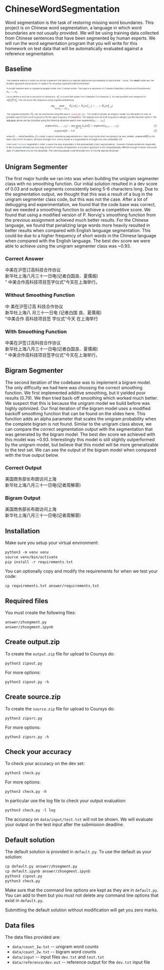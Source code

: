 # ChineseWordSegmentation
Word segmentation is the task of restoring missing word boundaries. This project is on Chinese word segmentation, a language in which word boundaries are not usually provided. We will be using training data collected from Chinese sentences that have been segmented by human experts. We will run the word segmentation program that you will write for this homework on test data that will be automatically evaluated against a reference segmentation.

## Baseline

![baseline](./images/baseline.JPG)

## Unigram Segmenter

The first major hurdle we ran into was when building the unigram segmenter class with no smoothing function. Our initial solution resulted in a dev score of 0.03 and output segments consistently being 5-6 characters long. Due to the segmentation output, we thought that this was a result of a bug in the unigram segmenter class code, but this was not the case.
After a lot of debugging and experimentation, we found that the code base was correct, but we needed a smoothing function to achieve a competitive score. We found that using a modified version of P. Norvig's smoothing function from the previous assignment achieved much better results. For the Chinese language, we found that penalizing large words more heavily resulted in better results when compared with English language segmentation. This could be due to a higher frequency of short words in the Chinese language when compared with the English language. The best dev score we were able to achieve using the unigram segmenter class was ~0.93.

### Correct Answer

中美在沪签订高科技合作协议 </br>
新华社上海八月三十一日电(记者白国良、夏儒阁) </br>
“ 中美合作高科技项目签字仪式”今天在上海举行。

### Without Smoothing Function

中 美在沪签订高 科技合作协议 </br>
新华社上海八 月三十一日电 (记者白国 良、夏儒阁)  </br>
“中美合作 高科技项目签 字仪式”今天 在上海举行

### With Smoothing Function

中美在沪签订高科技合作协议 </br>
新华社上海八月三十一日电(记者白国良、夏儒阁) </br>
“ 中美合作高科技项目签字仪式”今天在上海举行。

## Bigram Segmenter

The second iteration of the codebase was to implement a bigram model. The only difficulty we had here was choosing the correct smoothing function. We first implemented additive smoothing, but it yielded poor results (0.79). We then tried back-off smoothing which worked much better. We suspect that this is because the unigram model we build before was highly optimized. Our final iteration of the bigram model uses a modified backoff smoothing function that can be found on the slides here. This function adds an alpha parameter that scales the unigram probability when the complete bigram is not found.
Similar to the unigram class above, we can compare the correct segmentation output with the segmentation that was generated by the bigram model. The best dev score we achieved with this model was ~0.93. Interestingly this model is still slightly outperformed by the unigram model, but believe that this model will be more generalizable to the test set. We can see the output of the bigram model when compared with the true output below.

### Correct Output

美国商务部长布朗访问上海 </br>
新华社上海八月三十一日电(记者周解蓉)

### Bigram Output

美国商务部长布朗访问上海 </br>
新华社上海八月三十一日电(记者周解蓉)

## Installation

Make sure you setup your virtual environment:

    python3 -m venv venv
    source venv/bin/activate
    pip install -r requirements.txt

You can optionally copy and modify the requirements for when we
test your code:

    cp requirements.txt answer/requirements.txt

## Required files

You must create the following files:

    answer/zhsegment.py
    answer/zhsegment.ipynb

## Create output.zip

To create the `output.zip` file for upload to Coursys do:

    python3 zipout.py

For more options:

    python3 zipout.py -h

## Create source.zip

To create the `source.zip` file for upload to Coursys do:

    python3 zipsrc.py

For more options:

    python3 zipsrc.py -h

## Check your accuracy

To check your accuracy on the dev set:

    python3 check.py

For more options:

    python3 check.py -h

In particular use the log file to check your output evaluation:

    python3 check.py -l log

The accuracy on `data/input/test.txt` will not be shown.  We will
evaluate your output on the test input after the submission deadline.

## Default solution

The default solution is provided in `default.py`. To use the default
as your solution:

    cp default.py answer/zhsegment.py
    cp default.ipynb answer/zhsegment.ipynb
    python3 zipout.py
    python3 check.py

Make sure that the command line options are kept as they are in
`default.py`. You can add to them but you must not delete any
command line options that exist in `default.py`.

Submitting the default solution without modification will get you
zero marks.

## Data files

The data files provided are:

* `data/count_1w.txt` -- unigram word counts 
* `data/count_2w.txt` -- bigram word counts
* `data/input` -- input files `dev.txt` and `test.txt`
* `data/reference/dev.out` -- reference output for the `dev.txt` input file

